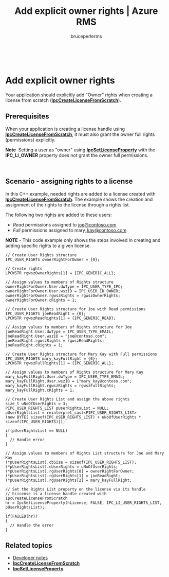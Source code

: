 ﻿---
# required metadata

title: Add explicit owner rights | Azure RMS
description: Your application should explicitly add "Owner" rights when creating a license from scratch.
keywords:
author: bruceperlerms
manager: mbaldwin
ms.date: 04/28/2016
ms.topic: article
ms.prod: azure
ms.service: rights-management
ms.technology: techgroup-identity
ms.assetid: EF43FAC4-ABB4-459D-B173-972B5716F816

# optional metadata

#ROBOTS:
audience: developer
#ms.devlang:
ms.reviewer: shubhamp
ms.suite: ems
#ms.tgt_pltfrm:
#ms.custom:

---

﻿
# Add explicit owner rights

Your application should explicitly add "Owner" rights when creating a license from scratch ([**IpcCreateLicenseFromScratch**](/rights-management/sdk/2.1/api/win/functions#msipc_ipccreatelicensefromscratch)).

## Prerequisites

When your application is creating a license handle using [**IpcCreateLicenseFromScratch**](/rights-management/sdk/2.1/api/win/functions#msipc_ipccreatelicensefromscratch), it must also grant the owner full rights (permissions) explicitly.

**Note**  Setting a user as "owner" using [**IpcSetLicenseProperty**](/rights-management/sdk/2.1/api/win/functions#msipc_ipcsetlicenseproperty) with the **IPC\_LI\_OWNER** property does not grant the owner full permissions.

 
## Scenario - assigning rights to a license

In this C++ example, needed rights are added to a license created with [**IpcCreateLicenseFromScratch**](/rights-management/sdk/2.1/api/win/functions#msipc_ipccreatelicensefromscratch). The example shows the creation and assignment of the rights to the license through a rights list.

The following two rights are added to these users:

-   *Read* permissions assigned to joe@contoso.com
-   *Full* permissions assigned to mary\_kay@contoso.com

**NOTE** - This code example only shows the steps involved in creating and adding specific rights to a given license.

    // Create User Rights structure
    IPC_USER_RIGHTS ownerRightForOwner = {0};

    // Create rights
    LPCWSTR rgwszOwnerRights[1] = {IPC_GENERIC_ALL};

    // Assign values to members of Rights structure
    ownerRightForOwner.User.dwType = IPC_USER_TYPE_IPC;
    ownerRightForOwner.User.wszID = IPC_USER_ID_OWNER;
    ownerRightForOwner.rgwszRights = rgwszOwnerRights;
    ownerRightForOwner.cRights = 1;

    // Create User Rights structure for Joe with Read permissions
    IPC_USER_RIGHTS joeReadRight = {0};
    LPCWSTR rgwszReadRights[1] = {IPC_GENERIC_READ};

    // Assign values to members of Rights structure for Joe
    joeReadRight.User.dwType = IPC_USER_TYPE_EMAIL;
    joeReadRight.User.wszID = "joe@contoso.com";
    joeReadRight.rgwszRights = rgwszReadRights;
    joeReadRight.cRights = 1;

    // Create User Rights structure for Mary Kay with Full permissions
    IPC_USER_RIGHTS mary_kayFullRight = {0};
    LPCWSTR rgwszFullRights[1] = {IPC_GENERIC_ALL};

    // Assign values to members of Rights structure for Mary Kay
    mary_kayFullRight.User.dwType = IPC_USER_TYPE_EMAIL;
    mary_kayFullRight.User.wszID = L"mary_kay@contoso.com";
    mary_kayFullRight.rgwszRights = rgwszFullRights;
    mary_kayFullRight.cRights = 1;

    // Create User Rights List and assign the above rights
    size_t uNoOfUserRights = 3;
    PIPC_USER_RIGHTS_LIST pUserRightsList = NULL;
    pUserRightsList = reinterpret_cast<PIPC_USER_RIGHTS_LIST>
    (new BYTE[ sizeof(IPC_USER_RIGHTS_LIST) + uNoOfUserRights * sizeof(IPC_USER_RIGHTS)]);

    if(pUserRightsList == NULL)
    {
      // Handle error
    }

    // Assign values to members of Rights List structure for Joe and Mary Kay
    (*pUserRightsList).cbSize = sizeof(IPC_USER_RIGHTS_LIST);
    (*pUserRightsList).cUserRights = uNoOfUserRights;
    (*pUserRightsList).rgUserRights[0] = ownerRightForOwner;
    (*pUserRightsList).rgUserRights[1] = joeReadRight;
    (*pUserRightsList).rgUserRights[2] = mary_kayFullRight;

    // Set the Rights List property on the license via its handle
    // hLicense is a license handle created with IpcCreateLicenseFromScratch
    hr = IpcSetLicenseProperty(hLicense, FALSE, IPC_LI_USER_RIGHTS_LIST, pUserRightsList);

    if(FAILED(hr))
    {
      // Handle the error
    }



## Related topics

* [Developer notes](developer-notes.md)
* [**IpcCreateLicenseFromScratch**](/rights-management/sdk/2.1/api/win/functions#msipc_ipccreatelicensefromscratch)
* [**IpcSetLicenseProperty**](/rights-management/sdk/2.1/api/win/functions#msipc_ipcsetlicenseproperty)
 

 
